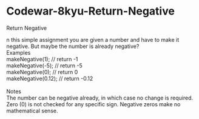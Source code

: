 # Codewar-8kyu-Return-Negative
Return Negative

n this simple assignment you are given a number and have to make it negative. But maybe the number is already negative?
<br>
Examples
<br>
makeNegative(1);    // return -1
<br>
makeNegative(-5);   // return -5
<br>
makeNegative(0);    // return 0
<br>
makeNegative(0.12); // return -0.12
<br><br>
Notes
<br>
The number can be negative already, in which case no change is required.
<br>
Zero (0) is not checked for any specific sign. Negative zeros make no mathematical sense.
